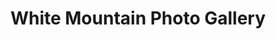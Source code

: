 ---
title: "White Mountain Photo Gallery"
url: /jackson/white-mountain-photo-gallery/
shop: Allgemein
---